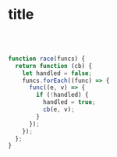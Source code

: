<h1>title</h1>

<br/>
<br/>

```javascript
function race(funcs) {
  return function (cb) {
    let handled = false;
    funcs.forEach((func) => {
      func((e, v) => {
        if (!handled) {
          handled = true;
          cb(e, v);
        }
      });
    });
  };
}
```
